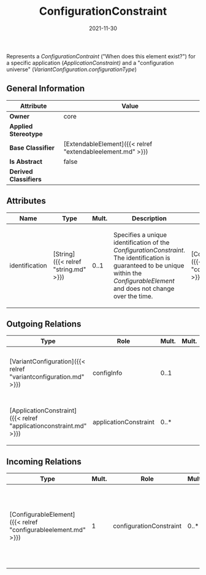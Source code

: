 ﻿---
title: ConfigurationConstraint
toc: false
type: specs
date: "2021-11-30"
draft: false
specification: VEC
version: 2.0.0-rc1
documentType: "Recommendation"
elementType: Class
classes:
  - ConfigurationConstraint
menu_name: vec-2.0.0-rc1
---
<p> Represents a <i>ConfigurationContraint </i>(&quot;When does this element exist?&quot;) for a specific application (<i>ApplicationConstraint)</i> and a &quot;configuration universe&quot;&#160;(<i>VariantConfiguration.configurationType</i>)      </p>

## General Information

| Attribute               | Value |
|-------------------------|-------|
| **Owner**               | core |
| **Applied Stereotype**  |   |
| **Base Classifier**     | [ExtendableElement]({{< relref "extendableelement.md" >}})<br/>  |
| **Is Abstract**         | false |
| **Derived Classifiers** |   |

## Attributes
|  Name  |  Type  |  Mult.  |  Description  |  Owning Classifier  |
|--------|--------|---------|---------------|--------------|
|identification | [String]({{< relref "string.md" >}}) | 0..1 | <p> Specifies a unique identification of the <i>ConfigurationConstraint</i>. The identification is guaranteed to be unique within the <i>ConfigurableElement</i> and does not change over the time.      </p> | [ConfigurationConstraint]({{< relref "configurationconstraint.md" >}}) |

## Outgoing Relations
|    Type  |   Role   |   Mult.   |   Mult.   |   Description   |
|----------|----------|-----------|-----------|-----------------|
| [VariantConfiguration]({{< relref "variantconfiguration.md" >}}) | configInfo | 0..1 |  | <p> References the configuration information that applies to the ConfigurationConstraint.      </p> |
| [ApplicationConstraint]({{< relref "applicationconstraint.md" >}}) | applicationConstraint | 0..* |  | <p> References the application constraint that applies to the ConfigurationConstraint.      </p> |
##  Incoming Relations
|    Type  |   Mult.  |   Role    |   Mult.   |   Description  |
|----------|----------|-----------|-----------|----------------|
| [ConfigurableElement]({{< relref "configurableelement.md" >}}) | 1 | configurationConstraint | 0..* | <p> Contains or more <i>ConfigurationContraints</i> that apply to this <i>ConfigurableElement.</i> This is explained in more details in the recommendation chapter / model diagram &quot;Variants&quot;.      </p> |
